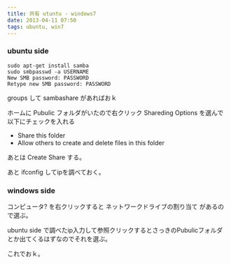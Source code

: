 ```yaml
---
title: 共有 utuntu - windows7
date: 2013-04-11 07:50
tags: ubuntu, win7
---
```


### ubuntu side

    sudo apt-get install samba
    sudo smbpasswd -a USERNAME
    New SMB password: PASSWORD
    Retype new SMB password: PASSWORD

groups して sambashare があればおｋ

ホームに Pubulic フォルダがいたので右クリック Shareding Options を選んで以下にチェックを入れる

- Share this folder
- Allow others to create and delete files in this folder

あとは Create Share する。

あと ifconfig してipを調べておく。


### windows side

コンピュータ? を右クリックすると ネットワークドライブの割り当て があるので選ぶ。

ubuntu side で調べたip入力して参照クリックするとさっきのPubulicフォルダとか出てくるはずなのでそれを選ぶ。

これでおｋ。

